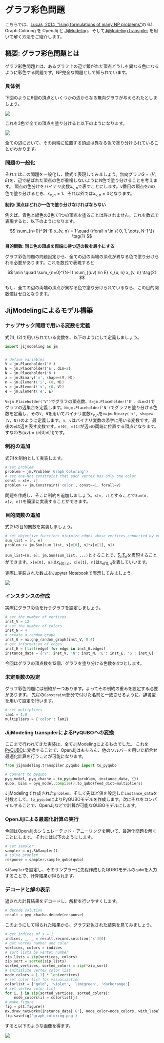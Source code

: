 # グラフ彩色問題

こちらでは、[Lucas, 2014, "Ising formulations of many NP problems"](https://doi.org/10.3389/fphy.2014.00005)の 6.1. Graph Coloring を OpenJij と [JijModeling](https://www.ref.documentation.jijzept.com/jijmodeling/)、そして[JijModeling transpiler](https://www.ref.documentation.jijzept.com/jijmodeling-transpiler/) を用いて解く方法をご紹介します。

## 概要: グラフ彩色問題とは

グラフ彩色問題とは、あるグラフ上の辺で繋がれた頂点どうしを異なる色になるように彩色する問題です。NP完全な問題として知られています。

### 具体例

下図のように6個の頂点といくつかの辺からなる無向グラフが与えられたとしましょう。

![](../../assets/graph_coloring_01.png)

これを3色で全ての頂点を塗り分けると以下のようになります。

![](../../assets/graph_coloring_02.png)

全ての辺において、その両端に位置する頂点は異なる色で塗り分けられていることがわかります。

### 問題の一般化

それではこの問題を一般化し、数式で表現してみましょう。無向グラフ$G = (V, E)$を、辺で結ばれた頂点の色が重複しないように$N$色で塗り分けることを考えます。
頂点の色分けをバイナリ変数$x_{v, n}$で表すことにします。$v$番目の頂点を$n$の色で塗り分けるとき、$x_{v, n} = 1$、それ以外では$x_{v, n} = 0$となります。  

**制約: 頂点はどれか一色で塗り分けなければならない**

例えば、青色と緑色の2色で1つの頂点を塗ることは許されません。これを数式で表現すると、以下のようになります。

$$
\sum_{n=0}^{N-1} x_{v, n} = 1 \quad (\forall n \in \{ 0, 1, \dots, N-1 \}) \tag{1}
$$

**目的関数: 同じ色の頂点を両端に持つ辺の数を最小にする**

グラフ彩色問題の問題設定から、全ての辺の両端の頂点が異なる色で塗り分けられる必要があります。これを数式で表現すると

$$
\min \quad \sum_{n=0}^{N-1} \sum_{(uv) \in E} x_{u, n} x_{v, n} \tag{2}
$$

もし、全ての辺の両端の頂点が異なる色で塗り分けられているなら、この目的関数値はゼロとなります。

## JijModelingによるモデル構築

### ナップサック問題で用いる変数を定義

式(1), (2)で用いられている変数を、以下のようにして定義しましょう。

```python
import jijmodeling as jm


# define variables
V = jm.Placeholder('V')
E = jm.Placeholder('E', dim=2)
N = jm.Placeholder('N')
x = jm.Binary('x', shape=(V, N))
n = jm.Element('i', (0, N))
v = jm.Element('v', (0, V))
e = jm.Element('e', E)
```

`V=jm.Placeholder('V')`でグラフの頂点数、`E=jm.Placeholder('E', dim=2)`でグラフの辺集合を定義します。`N=jm.Placeholder('N')`でグラフを塗り分ける色数を定義し、その`V, N`を用いてバイナリ変数$x_{v, n}$を`x=jm.Binary('x', shape=(V, N))`のように定義します。`n, v`はバイナリ変数の添字に用いる変数です。最後の`e`は辺を表す変数です。`e[0], e[1]`が辺`e`の両端に位置する頂点となります。すなわち$(uv) = (e[0] e[1])$です。

### 制約の追加

式(1)を制約として実装します。

```python
# set problem
problem = jm.Problem('Graph Coloring')
# set one-hot constraint that each vertex has only one color
const = x[v, :]
problem += jm.Constraint('color', const==1, forall=v)
```

問題を作成し、そこに制約を追加しましょう。`x[v, :]`とすることで`Sum(n, x[v, n])`を簡潔に実装することができます。

### 目的関数の追加

式(2)の目的関数を実装しましょう。

```python
# set objective function: minimize edges whose vertices connected by edges are the same color
sum_list = [n, e]
problem += jm.Sum(sum_list, x[e[0], n]*x[e[1], n])
```

`sum_list=[n, e], jm.Sum(sum_list, ...)`とすることで、$\sum_n \sum_e$を表現することができます。`x[e[0], n]`は$x_{e[0], n}$、`x[e[1], n]`は$x_{e[1], n}$を表していいます。

実際に実装された数式をJupyter Notebookで表示してみましょう。

![](../../assets/graph_coloring_03.png)

### インスタンスの作成

実際にグラフ彩色を行うグラフを設定しましょう。

```python
# set the number of vertices
inst_V = 12
# set the number of colors
inst_N = 4
# create a random graph
inst_G = nx.gnp_random_graph(inst_V, 0.4)
# get information of edges
inst_E = [list(edge) for edge in inst_G.edges]
instance_data = {'V': inst_V, 'N': inst_N, 'E': inst_E, 'G': inst_G}
```

今回はグラフの頂点数を12個、グラフを塗り分ける色数を4つとします。

### 未定乗数の設定

グラフ彩色問題には制約が一つあります。よってその制約の重みを設定する必要があります。
先程の`Constraint`部分で付けた名前と一致させるように、辞書型を用いて設定を行います。

```python
# set multipliers
lam1 = 1.0
multipliers = {'color': lam1}    
```

### JijModeling transpilerによるPyQUBOへの変換

ここまで行われてきた実装は、全てJijModelingによるものでした。
これを[PyQUBO](https://pyqubo.readthedocs.io/en/latest/)に変換することで、OpenJijはもちろん、他のソルバーを用いた組合せ最適化計算を行うことが可能になります。

```python
from jijmodeling.transpiler.pyqubo import to_pyqubo

# convert to pyqubo
pyq_model, pyq_chache = to_pyqubo(problem, instance_data, {})
qubo, bias = pyq_model.compile().to_qubo(feed_dict=multipliers)
```

JijModelingで作成された`problem`、そして先ほど値を設定した`instance_data`を引数として、`to_pyqubo`によりPyQUBOモデルを作成します。次にそれをコンパイルすることで、OpenJijなどで計算が可能なQUBOモデルにします。

### OpenJijによる最適化計算の実行

今回はOpenJijのシミュレーテッド・アニーリングを用いて、最適化問題を解くことにします。
それには以下のようにします。

```python
# set sampler
sampler = oj.SASampler()
# solve problem
response = sampler.sample_qubo(qubo)
```    

`SASampler`を設定し、そのサンプラーに先程作成したQUBOモデルの`qubo`を入力することで、計算結果が得られます。

### デコードと解の表示

返された計算結果をデコードし、解析を行いやすくします。

```python
# decode solution
result = pyq_chache.decode(response)
```

このようにして得られた結果から、グラフ彩色された結果を見てみましょう。

```python
# get indices of x = 1
indices, _, _ = result.record.solution['x'][0]
# get vertex number and color
vertices, colors = indices
# sort lists by vertex number
zip_lists = zip(vertices, colors)
zip_sort = sorted(zip_lists)
sorted_vertices, sorted_colors = zip(*zip_sort)
# initialize vertex color list
node_colors = [-1] * len(vertices)
# set color list for visualization
colorlist = ['gold', 'violet', 'limegreen', 'darkorange']
# set vertex color list
for i, j in zip(sorted_vertices, sorted_colors):
    node_colors[i] = colorlist[j]
# make figure
fig = plt.figure()
nx.draw_networkx(instance_data['G'], node_color=node_colors, with_labels=True)
fig.savefig('graph_coloring.png')
```

すると以下のような画像を得ます。

![](../../assets/graph_coloring_04.png)
